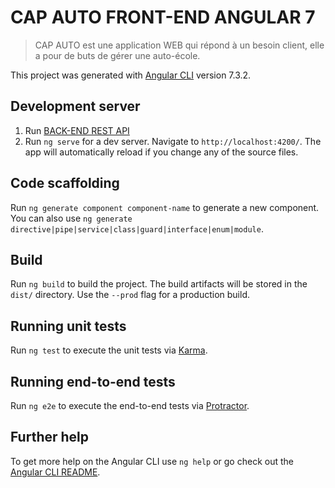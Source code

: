 # CAP AUTO FRONT-END ANGULAR 7

> CAP AUTO est une application WEB qui répond à un besoin client, elle a pour de buts de gérer une auto-école.

This project was generated with [Angular CLI](https://github.com/angular/angular-cli) version 7.3.2.

## Development server

1. Run [BACK-END REST API](https://github.com/valentinwmtz/cap-auto-backend)
2. Run `ng serve` for a dev server. Navigate to `http://localhost:4200/`. The app will automatically reload if you change any of the source files.

## Code scaffolding

Run `ng generate component component-name` to generate a new component. You can also use `ng generate directive|pipe|service|class|guard|interface|enum|module`.

## Build

Run `ng build` to build the project. The build artifacts will be stored in the `dist/` directory. Use the `--prod` flag for a production build.

## Running unit tests

Run `ng test` to execute the unit tests via [Karma](https://karma-runner.github.io).

## Running end-to-end tests

Run `ng e2e` to execute the end-to-end tests via [Protractor](http://www.protractortest.org/).

## Further help

To get more help on the Angular CLI use `ng help` or go check out the [Angular CLI README](https://github.com/angular/angular-cli/blob/master/README.md).
